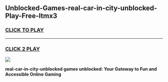 
## Unblocked-Games-real-car-in-city-unblocked-Play-Free-ltmx3
<h3>
<a href="https://premium76.site?title=real-car-in-city-unblocked&ref=23A">CLICK TO PLAY</a></h3>
<hr>

<h3>
<a href="https://premium76.site?title=real-car-in-city-unblocked&ref=23A">CLICK 2 PLAY</a>
  
</h3>

<a href="https://premium76.site?title=real-car-in-city-unblocked&ref=23A"><img src="https://clearcache.store/games.png"></a>


**real-car-in-city-unblocked games unblocked: Your Gateway to Fun and Accessible Online Gaming**
